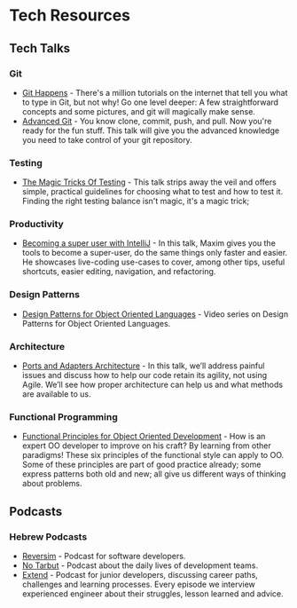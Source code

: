 # Tech Resources
 ## Tech Talks
  ### Git 
  * [Git Happens](https://www.youtube.com/watch?v=Dv8I_kfrFWw) - There's a million tutorials on the internet that tell you what to type in Git, but not why! Go one level deeper: A few straightforward concepts and some pictures, and git will magically make sense.
  * [Advanced Git](https://www.youtube.com/watch?v=4EOZvow1mk4) - You know clone, commit, push, and pull. Now you're ready for the fun stuff. This talk will give you the advanced knowledge you need to take control of your git repository.
  ### Testing
  * [The Magic Tricks Of Testing](https://www.youtube.com/watch?v=URSWYvyc42M) - This talk strips away the veil and offers simple, practical guidelines for choosing what to test and how to test it. Finding the right testing balance isn't magic, it's a magic trick;
   ### Productivity
   * [Becoming a super user with IntelliJ](https://www.youtube.com/watch?v=VpePPpkkN5Q) - In this talk, Maxim gives you the tools to become a super-user, do the same things only faster and easier. He showcases live-coding use-cases to cover, among other tips, useful shortcuts, easier editing, navigation, and refactoring.
   ### Design Patterns
   * [Design Patterns for Object Oriented Languages](https://www.youtube.com/watch?v=v9ejT8FO-7I&list=PLrhzvIcii6GNjpARdnO4ueTUAVR9eMBpc) - Video series on Design Patterns for Object Oriented Languages.
   ### Architecture
   * [Ports and Adapters Architecture](https://www.youtube.com/watch?v=U7DRmPYZXAk) - In this talk, we’ll address painful issues and discuss how to help our code retain its agility, not using Agile. We’ll see how proper architecture can help us and what methods are available to us.
   ### Functional Programming
   * [Functional Principles for Object Oriented Development](https://www.youtube.com/watch?v=pMGY9ViIGNU) - How is an expert OO developer to improve on his craft? By learning from other paradigms! These six principles of the functional style can apply to OO. Some of these principles are part of good practice already; some express patterns both old and new; all give us different ways of thinking about problems.
  ## Podcasts
   ### Hebrew Podcasts
   * [Reversim](http://www.reversim.com/) - Podcast for software developers.
   * [No Tarbut](http://notarbut.co/) - Podcast about the daily lives of development teams.
   * [Extend](http://extend.libsyn.com/) - Podcast for junior developers, discussing career paths, challenges and learning processes. Every episode we interview experienced engineer about their struggles, lesson learned and advice.
